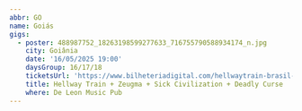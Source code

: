 ```yaml
---
abbr: GO
name: Goiás
gigs:
  - poster: 488987752_18263198599277633_716755790588934174_n.jpg
    city: Goiânia
    date: '16/05/2025 19:00'
    daysGroup: 16/17/18
    ticketsUrl: 'https://www.bilheteriadigital.com/hellwaytrain-brasil-tour-2025-16-de-maio'
    title: Hellway Train + Zeugma + Sick Civilization + Deadly Curse
    where: De Leon Music Pub
---
```


